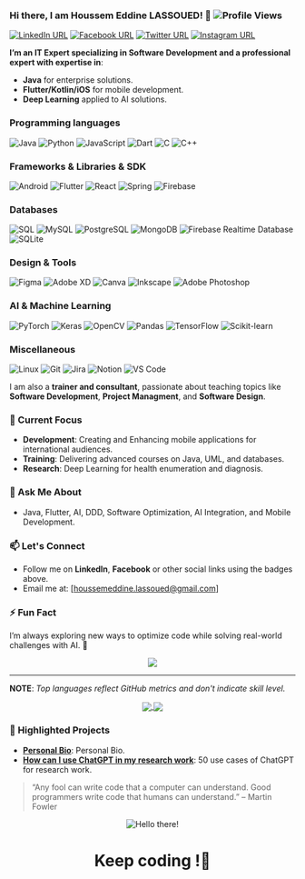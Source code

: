 ### Hi there, I am Houssem Eddine LASSOUED! 👋  ![Profile Views](https://komarev.com/ghpvc/?username=houssemeddinelassoued&color=blue&base=1200&abbreviated=false)

[![LinkedIn URL](https://img.shields.io/static/v1?color=blue&label=LinkedIn&logo=linkedin&logoColor=white&style=for-the-badge&message=Connect)](https://www.linkedin.com/in/houssemeddinelassoued/)
[![Facebook URL](https://img.shields.io/static/v1?color=blue&label=Facebook&logo=Facebook&logoColor=white&style=for-the-badge&message=Connect)](https://www.facebook.com/HoussemE.Lassoued)
[![Twitter URL](https://img.shields.io/static/v1?color=black&label=X&logo=x&logoColor=white&style=for-the-badge&message=Follow)](https://x.com/HoussemLassoued)
[![Instagram URL](https://img.shields.io/static/v1?color=red&label=Instagram&logo=Instagram&logoColor=white&style=for-the-badge&message=follow)](https://www.instagram.com/houssemeddinelassoued)

**I’m an IT Expert specializing in Software Development and a professional expert with expertise in**:  
- **Java** for enterprise solutions.
- **Flutter/Kotlin/iOS** for mobile development. 
- **Deep Learning** applied to AI solutions.

### Programming languages
![Java](https://img.shields.io/badge/Java-ED8B00?style=for-the-badge&logo=java&logoColor=white)
![Python](https://img.shields.io/badge/Python-3776AB?style=for-the-badge&logo=python&logoColor=white)
![JavaScript](https://img.shields.io/badge/JavaScript-F7DF1E?style=for-the-badge&logo=javascript&logoColor=black)
![Dart](https://img.shields.io/badge/Dart-0175C2?style=for-the-badge&logo=dart&logoColor=white)
![C](https://img.shields.io/badge/C-00599C?style=for-the-badge&logo=c&logoColor=white)
![C++](https://img.shields.io/badge/C++-00599C?style=for-the-badge&logo=cplusplus&logoColor=white)

### Frameworks & Libraries & SDK 
![Android](https://img.shields.io/badge/Android-green?style=for-the-badge&logo=android&logoColor=white)
![Flutter](https://img.shields.io/badge/Flutter-02569B?style=for-the-badge&logo=flutter&logoColor=white)
![React](https://img.shields.io/badge/React-61DAFB?style=for-the-badge&logo=react&logoColor=black)
![Spring](https://img.shields.io/badge/Spring-6DB33F?style=for-the-badge&logo=spring&logoColor=white)
![Firebase](https://img.shields.io/badge/Firebase-FFCA28?style=for-the-badge&logo=firebase&logoColor=black)

### Databases
![SQL](https://img.shields.io/badge/SQL-A7A4A1?style=for-the-badge&logo=sql&logoColor=white)
![MySQL](https://img.shields.io/badge/MySQL-4479A1?style=for-the-badge&logo=mysql&logoColor=white)
![PostgreSQL](https://img.shields.io/badge/PostgreSQL-336791?style=for-the-badge&logo=postgresql&logoColor=white)
![MongoDB](https://img.shields.io/badge/MongoDB-47A248?style=for-the-badge&logo=mongodb&logoColor=white)
![Firebase Realtime Database](https://img.shields.io/badge/Firebase-FCA028?style=for-the-badge&logo=firebase&logoColor=black)
![SQLite](https://img.shields.io/badge/SQLite-003B57?style=for-the-badge&logo=sqlite&logoColor=white)

### Design & Tools
![Figma](https://img.shields.io/badge/Figma-F24E1E?style=for-the-badge&logo=figma&logoColor=white)
![Adobe XD](https://img.shields.io/badge/Adobe%20XD-FF61F6?style=for-the-badge&logo=adobe-xd&logoColor=white)
![Canva](https://img.shields.io/badge/Canva-00C4CC?style=for-the-badge&logo=canva&logoColor=white)
![Inkscape](https://img.shields.io/badge/Inkscape-000000?style=for-the-badge&logo=inkscape&logoColor=white)
![Adobe Photoshop](https://img.shields.io/badge/Adobe%20Photoshop-31A8FF?style=for-the-badge&logo=adobe-photoshop&logoColor=black)

### AI & Machine Learning
![PyTorch](https://img.shields.io/badge/PyTorch-EE4C2C?style=for-the-badge&logo=pytorch&logoColor=white)
![Keras](https://img.shields.io/badge/Keras-D00000?style=for-the-badge&logo=keras&logoColor=white)
![OpenCV](https://img.shields.io/badge/OpenCV-5C3EE8?style=for-the-badge&logo=opencv&logoColor=white)
![Pandas](https://img.shields.io/badge/Pandas-150458?style=for-the-badge&logo=pandas&logoColor=white)
![TensorFlow](https://img.shields.io/badge/TensorFlow-FF6F00?style=for-the-badge&logo=tensorflow&logoColor=white)
![Scikit-learn](https://img.shields.io/badge/Scikit--learn-F7931E?style=for-the-badge&logo=scikit-learn&logoColor=white)

### Miscellaneous
![Linux](https://img.shields.io/badge/Linux-FCC624?style=for-the-badge&logo=linux&logoColor=black)
![Git](https://img.shields.io/badge/Git-F05032?style=for-the-badge&logo=git&logoColor=white)
![Jira](https://img.shields.io/badge/Jira-0052CC?style=for-the-badge&logo=jira&logoColor=white)
![Notion](https://img.shields.io/badge/Notion-000000?style=for-the-badge&logo=notion&logoColor=white)
![VS Code](https://img.shields.io/badge/VS%20Code-007ACC?style=for-the-badge&logo=visual-studio-code&logoColor=white)

I am also a **trainer and consultant**, passionate about teaching topics like **Software Development**, **Project Managment**, and **Software Design**.

### 🌱 Current Focus  
- **Development**: Creating and Enhancing mobile applications for international audiences.  
- **Training**: Delivering advanced courses on Java, UML, and databases.  
- **Research**: Deep Learning for health enumeration and diagnosis.  

### 💬 Ask Me About  
- Java, Flutter, AI, DDD, Software Optimization, AI Integration, and Mobile Development.  

### 📫 Let's Connect  
- Follow me on **LinkedIn**, **Facebook** or other social links using the badges above.  
- Email me at: [houssemeddine.lassoued@gmail.com]  

### ⚡ Fun Fact  
I’m always exploring new ways to optimize code while solving real-world challenges with AI. 🚀  
<div align="center">
<a href="https://github.com/houssemeddinelassoued">
  <img align="center" src="https://github-profile-trophy.vercel.app/?username=houssemeddinelassoued&theme=flat&no-frame=false&margin-w=5&column=5&margin-w=10&margin-h=10" />
</a> 
<hr/>  
</div>

**NOTE**: *Top languages reflect GitHub metrics and don't indicate skill level.*  
<div align="center">
<a href="https://github.com/houssemeddinelassoued/">
  <img align="center" src="https://github-readme-stats.vercel.app/api?username=houssemeddinelassoued&count_private=true&show_icons=true&theme=radical&hide_border=false" />
</a>  
<a href="https://github.com/houssemeddinelassoued/">
  <img align="center" src="https://github-readme-stats.vercel.app/api/top-langs/?username=houssemeddinelassoued&layout=compact&theme=radical&hide_border=false" />
</a>
</div>

### 🚀 Highlighted Projects
- [**Personal Bio**](https://github.com/houssemeddinelassoued/HoussemEddine-Lassoued): Personal Bio.
- [**How can I use ChatGPT in my research work**](https://github.com/houssemeddinelassoued/ResearchChatGPT): 50 use cases of ChatGPT for research work.


> “Any fool can write code that a computer can understand. Good programmers write code that humans can understand.” – Martin Fowler

<div align="center">

  
![Hello there!](https://media1.giphy.com/media/v1.Y2lkPTc5MGI3NjExYW53aXo0OXlpM2lncXZuN3h6NGl0dzNqenFwamR3aG1keXR1cDk2aCZlcD12MV9pbnRlcm5hbF9naWZfYnlfaWQmY3Q9Zw/L8K62iTDkzGX6/giphy.gif)
  <h1>Keep coding !👋</h1>
</div>


